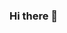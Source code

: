 ### Hi there 👋

<!--
**99real1fake/99real1fake** is a ✨ _special_ ✨ repository because its `README.md` (this file) appears on your GitHub profile.

Here are some ideas to get you started:

- 🔭 I’m currently working on this website
- 🌱 I’m currently learning nothing
- 👯 I’m looking to collaborate on nothing
- 🤔 I’m looking for help with nothing
- 💬 Ask me about nothing
- 📫 How to reach me: @99real1fake on Twitter :) 
- 😄 Pronouns: 
- ⚡ Fun fact: im 99% times right
-->

